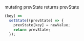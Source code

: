 mutating prevState returns prevState

```js
(key) =>
  setState((prevState) => {
    prevState[key] = newValue;
    return prevState;
  });
```

